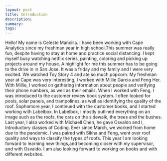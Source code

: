 ```yaml
---
layout: post
title: Introduction
description: 
summary: 
tags:
---
```


Hello! My name is Celeste Mancilla. I have been working with Cape Analytics since my freshman year in high school.This summer was really fun, despite having to stay at home and practice social distancing. I kept myself busy watching netflix series, painting, coloring and picking up projects around my house. A highlight for me this summer has to be going to the drive in in San Jose. It was a friday and my family and I were very excited. We watched Toy Story 4 and ate so much popcorn. My freshman year at Cape was very interesting, I worked with Millie Garcia and Feng Her. With Millie, I worked on gathering information about people and verifying their phone numbers, as well as their emails. When I worked with Feng, I was introduced to the customer review book system. I often looked for pools, solar panels, and trampolines, as well as identifying the quality of the roof. Sophomore year, I continued with the customer books, and I started working with Labelbox. In Labelbox, I mostly outlined everything on an image such as the roofs, the cars on the sidewalk, the trees and the bushes. Last year, I also worked with Michaell Chen, he gave Osvaldo and I, Introductory classes of Coding. Ever since March, we worked from home due to the pandemic. I was paired with Sikha and Feng,  went over roof quality and ways to classify the types of roofs. This year I am looking forward to learning new things,and becoming closer with my supervisor, and with Osvaldo. I am also looking forward to working on books and with different websites.
